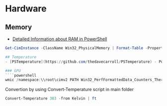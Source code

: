 # Hardware

## Memory
- [Detailed Information about RAM in PowerShell](https://www.digitalbrekke.com/detailed-information-about-ram-in-powershell/)
````powershell
Get-CimInstance -ClassName Win32_PhysicalMemory | Format-Table -Property Manufacturer, @{Name="Model";Expression={$_.PartNumber}}, @{Name="Size";Expression={[math]::round(($_.Capacity/1gb)).ToString()+" GB"}}, @{Name="Clock Speed";Expression={$_.ConfiguredClockSpeed}}, @{Name="RAM Slot";Expression={$_.DeviceLocator}} ````

## Temperature
- [PSTemperature](https://github.com/thedavecarroll/PSTemperature) - PowerShell binary module used for simple conversion of Celsius, Fahrenheit, Kelvin, and Rankine temperatures. 

### GPU
````powershell
wmic /namespace:\\root\cimv2 PATH Win32_PerfFormattedData_Counters_ThermalZoneInformation get Temperature
````
Convertion by using Convert-Temperature script in main folder
````powershell
Convert-Temperature 303 -from Kelvin | ft
````
